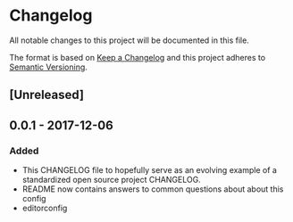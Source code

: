 # Changelog
All notable changes to this project will be documented in this file.

The format is based on [Keep a Changelog](http://keepachangelog.com/en/1.0.0/)
and this project adheres to [Semantic Versioning](http://semver.org/spec/v2.0.0.html).

## [Unreleased]

## 0.0.1 - 2017-12-06

### Added

- This CHANGELOG file to hopefully serve as an evolving example of a
  standardized open source project CHANGELOG.
- README now contains answers to common questions about about this config
- editorconfig

